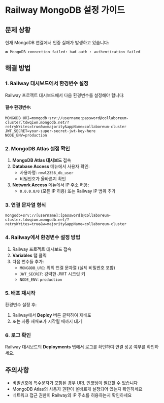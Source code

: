 # Railway MongoDB 설정 가이드

## 문제 상황
현재 MongoDB 연결에서 인증 실패가 발생하고 있습니다:
```
❌ MongoDB connection failed: bad auth : authentication failed
```

## 해결 방법

### 1. Railway 대시보드에서 환경변수 설정

Railway 프로젝트 대시보드에서 다음 환경변수를 설정해야 합니다:

#### 필수 환경변수:
```
MONGODB_URI=mongodb+srv://username:password@collaboreum-cluster.tdwqiwn.mongodb.net/?retryWrites=true&w=majority&appName=collaboreum-cluster
JWT_SECRET=your-super-secret-jwt-key-here
NODE_ENV=production
```

### 2. MongoDB Atlas 설정 확인

1. **MongoDB Atlas 대시보드** 접속
2. **Database Access** 메뉴에서 사용자 확인:
   - 사용자명: `rmwl2356_db_user`
   - 비밀번호가 올바른지 확인
3. **Network Access** 메뉴에서 IP 주소 허용:
   - `0.0.0.0/0` (모든 IP 허용) 또는 Railway IP 범위 추가

### 3. 연결 문자열 형식
```
mongodb+srv://[username]:[password]@collaboreum-cluster.tdwqiwn.mongodb.net/?retryWrites=true&w=majority&appName=collaboreum-cluster
```

### 4. Railway에서 환경변수 설정 방법

1. Railway 프로젝트 대시보드 접속
2. **Variables** 탭 클릭
3. 다음 변수들 추가:
   - `MONGODB_URI`: 위의 연결 문자열 (실제 비밀번호 포함)
   - `JWT_SECRET`: 강력한 JWT 시크릿 키
   - `NODE_ENV`: `production`

### 5. 배포 재시작

환경변수 설정 후:
1. Railway에서 **Deploy** 버튼 클릭하여 재배포
2. 또는 자동 재배포가 시작될 때까지 대기

### 6. 로그 확인

Railway 대시보드의 **Deployments** 탭에서 로그를 확인하여 연결 성공 여부를 확인하세요.

## 주의사항

- 비밀번호에 특수문자가 포함된 경우 URL 인코딩이 필요할 수 있습니다
- MongoDB Atlas의 사용자 권한이 올바르게 설정되어 있는지 확인하세요
- 네트워크 접근 권한이 Railway의 IP 주소를 허용하는지 확인하세요

